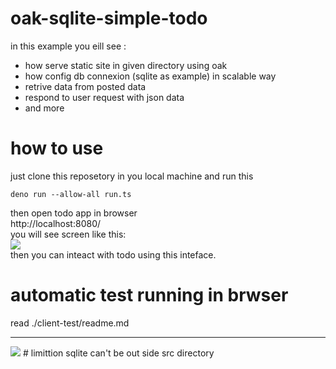# oak-sqlite-simple-todo
in this example you eill see : <br>
- how serve static site in given directory using oak <br>
- how config db connexion (sqlite as example) in scalable way <br>
- retrive data from posted data <br>
- respond to user request with json data <br>
- and more
# how to use 
just clone this reposetory in you local machine and run this <br>
```
deno run --allow-all run.ts
```
then open todo app in browser  <br>
http://localhost:8080/ <br>
you will see screen like this:<br>
<image src="./src/oak-simpletodo.png"> <br>
 then you can inteact with todo using this inteface.<br>

# automatic test running in brwser
read ./client-test/readme.md
<hr />
<image src="./client-test/oak-fetch-bowser-test.png">
# limittion
sqlite can't be out side src directory